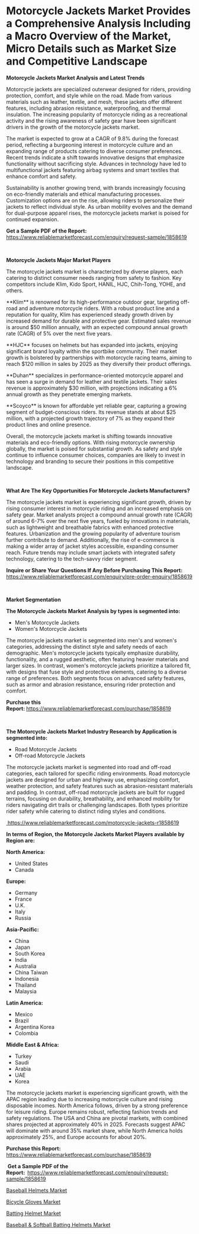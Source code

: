 <p><h1>Motorcycle Jackets Market Provides a Comprehensive Analysis Including a Macro Overview of the Market, Micro Details such as Market Size and Competitive Landscape</h1></p><p><strong>Motorcycle Jackets Market Analysis and Latest Trends</strong></p>
<p><p>Motorcycle jackets are specialized outerwear designed for riders, providing protection, comfort, and style while on the road. Made from various materials such as leather, textile, and mesh, these jackets offer different features, including abrasion resistance, waterproofing, and thermal insulation. The increasing popularity of motorcycle riding as a recreational activity and the rising awareness of safety gear have been significant drivers in the growth of the motorcycle jackets market.</p><p>The market is expected to grow at a CAGR of 9.8% during the forecast period, reflecting a burgeoning interest in motorcycle culture and an expanding range of products catering to diverse consumer preferences. Recent trends indicate a shift towards innovative designs that emphasize functionality without sacrificing style. Advances in technology have led to multifunctional jackets featuring airbag systems and smart textiles that enhance comfort and safety.</p><p>Sustainability is another growing trend, with brands increasingly focusing on eco-friendly materials and ethical manufacturing processes. Customization options are on the rise, allowing riders to personalize their jackets to reflect individual style. As urban mobility evolves and the demand for dual-purpose apparel rises, the motorcycle jackets market is poised for continued expansion.</p></p>
<p><strong>Get a Sample PDF of the Report:&nbsp;</strong> <a href="https://www.reliablemarketforecast.com/enquiry/request-sample/1858619?utm_campaign=1144&utm_medium=2&utm_source=Github&utm_content=ia&utm_term=07022025&utm_id=motorcycle-jackets">https://www.reliablemarketforecast.com/enquiry/request-sample/1858619</a></p>
<p>&nbsp;</p>
<p><strong>Motorcycle Jackets Major Market Players</strong></p>
<p><p>The motorcycle jackets market is characterized by diverse players, each catering to distinct consumer needs ranging from safety to fashion. Key competitors include Klim, Kido Sport, HANIL, HJC, Chih-Tong, YOHE, and others. </p><p>**Klim** is renowned for its high-performance outdoor gear, targeting off-road and adventure motorcycle riders. With a robust product line and a reputation for quality, Klim has experienced steady growth driven by increased demand for durable and protective gear. Estimated sales revenue is around $50 million annually, with an expected compound annual growth rate (CAGR) of 5% over the next five years.</p><p>**HJC** focuses on helmets but has expanded into jackets, enjoying significant brand loyalty within the sportbike community. Their market growth is bolstered by partnerships with motorcycle racing teams, aiming to reach $120 million in sales by 2025 as they diversify their product offerings.</p><p>**Duhan** specializes in performance-oriented motorcycle apparel and has seen a surge in demand for leather and textile jackets. Their sales revenue is approximately $30 million, with projections indicating a 6% annual growth as they penetrate emerging markets.</p><p>**Scoyco** is known for affordable yet reliable gear, capturing a growing segment of budget-conscious riders. Its revenue stands at about $25 million, with a projected growth trajectory of 7% as they expand their product lines and online presence. </p><p>Overall, the motorcycle jackets market is shifting towards innovative materials and eco-friendly options. With rising motorcycle ownership globally, the market is poised for substantial growth. As safety and style continue to influence consumer choices, companies are likely to invest in technology and branding to secure their positions in this competitive landscape.</p></p>
<p>&nbsp;</p>
<p><strong>What Are The Key Opportunities For Motorcycle Jackets Manufacturers?</strong></p>
<p><p>The motorcycle jackets market is experiencing significant growth, driven by rising consumer interest in motorcycle riding and an increased emphasis on safety gear. Market analysts project a compound annual growth rate (CAGR) of around 6-7% over the next five years, fueled by innovations in materials, such as lightweight and breathable fabrics with enhanced protective features. Urbanization and the growing popularity of adventure tourism further contribute to demand. Additionally, the rise of e-commerce is making a wider array of jacket styles accessible, expanding consumer reach. Future trends may include smart jackets with integrated safety technology, catering to the tech-savvy rider segment.</p></p>
<p><strong>Inquire or Share Your Questions If Any Before Purchasing This Report:</strong> <a href="https://www.reliablemarketforecast.com/enquiry/pre-order-enquiry/1858619?utm_campaign=1144&utm_medium=2&utm_source=Github&utm_content=ia&utm_term=07022025&utm_id=motorcycle-jackets">https://www.reliablemarketforecast.com/enquiry/pre-order-enquiry/1858619</a></p>
<p>&nbsp;</p>
<p><strong>Market Segmentation</strong></p>
<p><strong>The Motorcycle Jackets Market Analysis by types is segmented into:</strong></p>
<p><ul><li>Men's Motorcycle Jackets</li><li>Women's Motorcycle Jackets</li></ul></p>
<p><p>The motorcycle jackets market is segmented into men's and women's categories, addressing the distinct style and safety needs of each demographic. Men's motorcycle jackets typically emphasize durability, functionality, and a rugged aesthetic, often featuring heavier materials and larger sizes. In contrast, women's motorcycle jackets prioritize a tailored fit, with designs that fuse style and protective elements, catering to a diverse range of preferences. Both segments focus on advanced safety features, such as armor and abrasion resistance, ensuring rider protection and comfort.</p></p>
<p><strong>Purchase this Report:&nbsp;</strong><a href="https://www.reliablemarketforecast.com/purchase/1858619?utm_campaign=1144&utm_medium=2&utm_source=Github&utm_content=ia&utm_term=07022025&utm_id=motorcycle-jackets">https://www.reliablemarketforecast.com/purchase/1858619</a></p>
<p>&nbsp;</p>
<p><strong>The Motorcycle Jackets Market Industry Research by Application is segmented into:</strong></p>
<p><ul><li>Road Motorcycle Jackets</li><li>Off-road Motorcycle Jackets</li></ul></p>
<p><p>The motorcycle jackets market is segmented into road and off-road categories, each tailored for specific riding environments. Road motorcycle jackets are designed for urban and highway use, emphasizing comfort, weather protection, and safety features such as abrasion-resistant materials and padding. In contrast, off-road motorcycle jackets are built for rugged terrains, focusing on durability, breathability, and enhanced mobility for riders navigating dirt trails or challenging landscapes. Both types prioritize rider safety while catering to distinct riding styles and conditions.</p></p>
<p><a href="https://www.reliablemarketforecast.com/motorcycle-jackets-r1858619?utm_campaign=1144&utm_medium=2&utm_source=Github&utm_content=ia&utm_term=07022025&utm_id=motorcycle-jackets">&nbsp;https://www.reliablemarketforecast.com/motorcycle-jackets-r1858619</a></p>
<p><strong>In terms of Region, the Motorcycle Jackets Market Players available by Region are:</strong></p>
<p>
    <p> <strong> North America: </strong>
        <ul>
            <li>United States</li>
            <li>Canada</li>
        </ul>
        </p> 
    <p> <strong> Europe: </strong>
        <ul>
            <li>Germany</li>
            <li>France</li>
            <li>U.K.</li>
            <li>Italy</li>
            <li>Russia</li>
        </ul>
        </p> 
    <p> <strong> Asia-Pacific: </strong>
        <ul>
            <li>China</li>
            <li>Japan</li>
            <li>South Korea</li>
            <li>India</li>
            <li>Australia</li>
            <li>China Taiwan</li>
            <li>Indonesia</li>
            <li>Thailand</li>
            <li>Malaysia</li>
        </ul>
        </p> 
    <p> <strong> Latin America: </strong>
        <ul>
            <li>Mexico</li>
            <li>Brazil</li>
            <li>Argentina Korea</li>
            <li>Colombia</li>
        </ul>
        </p> 
    <p> <strong> Middle East & Africa: </strong>
        <ul>
            <li>Turkey</li>
            <li>Saudi</li>
            <li>Arabia</li>
            <li>UAE</li>
            <li>Korea</li>
        </ul>
    </p>
    </p>
<p><p>The motorcycle jackets market is experiencing significant growth, with the APAC region leading due to increasing motorcycle culture and rising disposable incomes. North America follows, driven by a strong preference for leisure riding. Europe remains robust, reflecting fashion trends and safety regulations. The USA and China are pivotal markets, with combined shares projected at approximately 40% in 2025. Forecasts suggest APAC will dominate with around 35% market share, while North America holds approximately 25%, and Europe accounts for about 20%.</p></p>
<p><strong>Purchase this Report: </strong><a href="https://www.reliablemarketforecast.com/purchase/1858619?utm_campaign=1144&utm_medium=2&utm_source=Github&utm_content=ia&utm_term=07022025&utm_id=motorcycle-jackets">https://www.reliablemarketforecast.com/purchase/1858619</a></p>
<p>&nbsp;<strong>Get a Sample PDF of the Report:&nbsp;&nbsp;</strong><a href="https://www.reliablemarketforecast.com/enquiry/request-sample/1858619?utm_campaign=1144&utm_medium=2&utm_source=Github&utm_content=ia&utm_term=07022025&utm_id=motorcycle-jackets">https://www.reliablemarketforecast.com/enquiry/request-sample/1858619</a></p>
<p><strong></strong></p>
<p><p><a href="https://github.com/zsibaqalia/Market-Research-Report-List-1/blob/main/baseball-helmets-market.md?utm_campaign=1144&utm_medium=2&utm_source=Github&utm_content=ia&utm_term=07022025&utm_id=motorcycle-jackets">Baseball Helmets Market</a></p><p><a href="https://github.com/mabutironaldo/Market-Research-Report-List-7/blob/main/bicycle-gloves-market.md?utm_campaign=1144&utm_medium=2&utm_source=Github&utm_content=ia&utm_term=07022025&utm_id=motorcycle-jackets">Bicycle Gloves Market</a></p><p><a href="https://github.com/gemburaunio/Market-Research-Report-List-1/blob/main/batting-helmet-market.md?utm_campaign=1144&utm_medium=2&utm_source=Github&utm_content=ia&utm_term=07022025&utm_id=motorcycle-jackets">Batting Helmet Market</a></p><p><a href="https://github.com/fiispend/Market-Research-Report-List-1/blob/main/baseball-softball-batting-helmets-market.md?utm_campaign=1144&utm_medium=2&utm_source=Github&utm_content=ia&utm_term=07022025&utm_id=motorcycle-jackets">Baseball & Softball Batting Helmets Market</a></p></p>